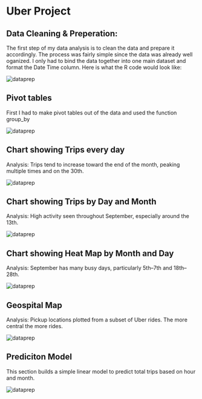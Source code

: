 # Uber Project

## Data Cleaning & Preperation:

The first step of my data analysis is to clean the data and prepare it accordingly. The process was fairly simple since the data was already well oganized. I only had to bind the data together into one main dataset and format the Date Time column. Here is what the R code would look like:

![dataprep](.png)

## Pivot tables

First I had to make pivot tables out of the data and used the function group_by

![dataprep](.png)

## Chart showing Trips every day

Analysis: Trips tend to increase toward the end of the month, peaking multiple times and on the 30th.

![dataprep](.png)

## Chart showing Trips by Day and Month

Analysis: High activity seen throughout September, especially around the 13th.

![dataprep](.png)

## Chart showing Heat Map by Month and Day

Analysis: September has many busy days, particularly 5th–7th and 18th–28th.

![dataprep](.png)

## Geospital Map

Analysis: Pickup locations plotted from a subset of Uber rides. The more central the more rides.

![dataprep](.png)

## Prediciton Model

This section builds a simple linear model to predict total trips based on hour and month.

![dataprep](.png)
